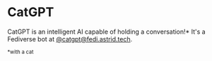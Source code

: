 # CatGPT

CatGPT is an intelligent AI capable of holding a conversation!\* It's a Fediverse bot at [@catgpt@fedi.astrid.tech](https://fedi.astrid.tech/catgpt).

<sup>\*with a cat</sup>

